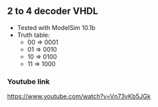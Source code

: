 ## 2 to 4 decoder VHDL

- Tested with ModelSim 10.1b
- Truth table:
	- 00 => 0001
	- 01 => 0010
	- 10 => 0100
	- 11 => 1000

### Youtube link

https://www.youtube.com/watch?v=Vn73vKb5JGk
